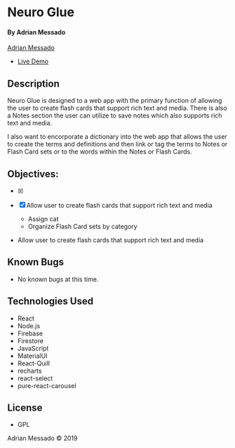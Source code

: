 # Neuro Glue


#### By Adrian Messado
[Adrian Messado](https://github.com/adrianmess)

- [Live Demo](https://neuro-glue.firebaseapp.com)


## Description

Neuro Glue is designed to a web app with the primary function of allowing the user to create flash cards that support rich text and media. There is also a Notes section the user can utilize to save notes which also supports rich text and media.

I also want to encorporate a dictionary into the web app that allows the user to create the terms and definitions and then link or tag the terms to Notes or Flash Card sets or to the words within the Notes or Flash Cards.

## Objectives:
- [x]

 - [X] Allow user to create flash cards that support rich text and media
   - Assign cat
   - Organize Flash Card sets by category
 - Allow user to create flash cards that support rich text and media

## Known Bugs
  * No known bugs at this time.

## Technologies Used


* React
* Node.js
* Firebase
* Firestore
* JavaScript
* MaterialUI
* React-Quill
* recharts
* react-select
* pure-react-carousel


## License

* GPL

Adrian Messado © 2019
